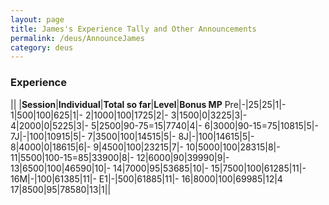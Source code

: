 ```yaml
---
layout: page
title: James's Experience Tally and Other Announcements
permalink: /deus/AnnounceJames
category: deus
---
```

### Experience

|| |__Session__|__Individual__|__Total so far__|__Level__|__Bonus MP__
Pre|-|25|25|1|-
1|500|100|625|1|-
2|1000|100|1725|2|-
3|1500|0|3225|3|-
4|2000|0|5225|3|-
5|2500|90-75=15|7740|4|-
6|3000|90-15=75|10815|5|-
7J|-|100|10915|5|-
7|3500|100|14515|5|-
8J|-|100|14615|5|-
8|4000|0|18615|6|-
9|4500|100|23215|7|-
10|5000|100|28315|8|-
11|5500|100-15=85|33900|8|-
12|6000|90|39990|9|-
13|6500|100|46590|10|-
14|7000|95|53685|10|-
15|7500|100|61285|11|-
16M|-|100|61385|11|-
E1|-|500|61885|11|-
16|8000|100|69985|12|4
17|8500|95|78580|13|1||
